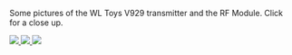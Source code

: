 Some pictures of the WL Toys V929 transmitter and the RF Module. Click for a close up.

<a href='http://rc-ppm-2-spi.googlecode.com/svn/wiki/images/v929/v929-1.jpg'>
<img src='http://rc-ppm-2-spi.googlecode.com/svn/wiki/images/v929/v929-1_sml.jpg' border='0'>

<a href='http://rc-ppm-2-spi.googlecode.com/svn/wiki/images/v929/v929-2.jpg'>
<img src='http://rc-ppm-2-spi.googlecode.com/svn/wiki/images/v929/v929-2_sml.jpg' border='0'>

<a href='http://rc-ppm-2-spi.googlecode.com/svn/wiki/images/v929/v929-3.jpg'>
<img src='http://rc-ppm-2-spi.googlecode.com/svn/wiki/images/v929/v929-3_sml.jpg' border='0'>